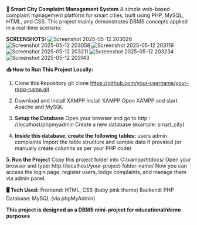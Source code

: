 **📌 Smart City Complaint Management System**
A simple web-based complaint management platform for smart cities, built using PHP, MySQL, HTML, and CSS. This project mainly demonstrates DBMS concepts applied in a real-time scenario.

**SCREENSHOTS:**
![Screenshot 2025-05-12 203026](https://github.com/user-attachments/assets/417cdf91-4b46-4731-bd96-1cf0fd9e6a37)
![Screenshot 2025-05-12 203058](https://github.com/user-attachments/assets/80cea2af-1d8b-4a74-8ab0-6497b4b2b2c6)
![Screenshot 2025-05-12 203119](https://github.com/user-attachments/assets/25eb33e7-d994-4256-a648-50095a983440)
![Screenshot 2025-05-12 203211](https://github.com/user-attachments/assets/00107544-1533-483e-b88d-27bd5726dfff)
![Screenshot 2025-05-12 203234](https://github.com/user-attachments/assets/f60189a5-7beb-4118-bbe1-9de4e2f63469)
![Screenshot 2025-05-12 203143](https://github.com/user-attachments/assets/54d89990-8d26-4417-b565-0364bba46914)

**📥 How to Run This Project Locally:**
1. Clone this Repository
   git clone https://github.com/your-username/your-repo-name.git
2.  Download and Install XAMPP
    Install XAMPP
   Open XAMPP and start Apache and MySQL

3. **Setup the Database**
   Open your browser and go to http : //localhost/phpmyadmin
   Create a new database (example: smart_city)

4. **Inside this database, create the following tables:**
    users
    admin
    complaints
    Import the table structure and sample data if provided (or manually create columns as per your PHP code)

**5. Run the Project**
     Copy this project folder into C:/xampp/htdocs/
     Open your browser and type:
http://localhost/your-project-folder-name/
Now you can access the login page, register users, lodge complaints, and manage them via admin panel.

**🖥️ Tech Used:**
Frontend: HTML, CSS (baby pink theme)
Backend: PHP
Database: MySQL (via phpMyAdmin)

**This project is designed as a DBMS mini-project for educational/demo purposes**
